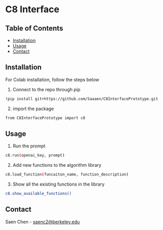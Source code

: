 # C8 Interface

## Table of Contents

- [Installation](#installation)
- [Usage](#usage)
- [Contact](#contact)

## Installation

For Colab installation, follow the steps below

1. Connect to the repo through pip

```bash
!pip install git+https://github.com/Saaaen/C8InterfacePrototype.git
```

2. import the package
```bash
from C8InterfacePrototype import c8
```

## Usage

1. Run the prompt
```bash
c8.run(openai_key, prompt)
```
2. Add new functions to the algorithm library
```bash
c8.load_function(funcaiton_name, function_description)
```
3. Show all the existing functions in the library
```bash
c8.show_available_functions()
```


## Contact
Saen Chen - saenc2@berkeley.edu